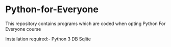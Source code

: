 # Python-for-Everyone
This repository contains programs which are coded when opting Python For Everyone course

Installation required:-
Python 3
DB Sqlite
